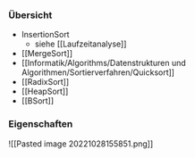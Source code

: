 ### Übersicht
+ InsertionSort
	+ siehe [[Laufzeitanalyse]]
+ [[MergeSort]]
+ [[Informatik/Algorithms/Datenstrukturen und Algorithmen/Sortierverfahren/Quicksort]]
+ [[RadixSort]]
+ [[HeapSort]]
+ [[BSort]]

### Eigenschaften
![[Pasted image 20221028155851.png]]